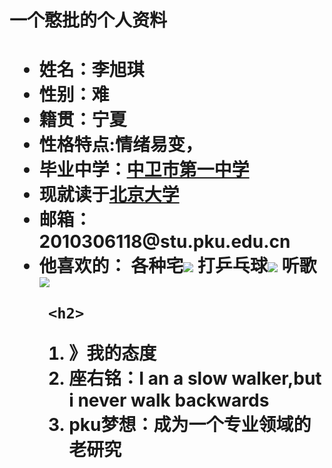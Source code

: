 <body>
    <h1>一个憨批的个人资料<h1>
        <p>
    <ul>
      <li>姓名：李旭琪
      <li>性别：难  
      <li>籍贯：宁夏
      <li>性格特点:情绪易变，
      <li>毕业中学：<a href="https://yun.nxeduyun.com/index.php?r=space/school/portal/index&sid=a8bc636b314a4d659ed2f182ab288537">中卫市第一中学</a>
      <li>现就读于<a href="https://news.pku.edu.cn/xwzh/acd51eb3b0984bc29d02df98de26b1ae.htm">北京大学</a>	
      <li>邮箱：2010306118@stu.pku.edu.cn
      <li>他喜欢的：
          各种宅<img src="https://timgsa.baidu.com/timg?image&quality=80&size=b9999_10000&sec=1602398423795&di=93c437d942cd6f0d0f4c46e73475ff79&imgtype=0&src=http%3A%2F%2Fn.sinaimg.cn%2Fsinacn20111%2F580%2Fw690h690%2F20190120%2F08be-hrvcwnm0324865.jpg"/>
          打乒乓球<img src="https://timgsa.baidu.com/timg?image&quality=80&size=b9999_10000&sec=1602404499215&di=d75da581395a8de01bfc6aaf9f59bc5c&imgtype=0&src=http%3A%2F%2Fbbs.168hs.com%2Fdata%2Fattachment%2Fforum%2F201807%2F26%2F171842fyslseylgbbyemf9.gif"/>
          听歌<img src="https://ss1.bdstatic.com/70cFuXSh_Q1YnxGkpoWK1HF6hhy/it/u=2791456004,3144288085&fm=11&gp=0.jpg"/>
          
     <h2>    
   <ol>  
     <li>》我的态度
     <li>   座右铭：I an a slow walker,but i never walk backwards
     <li>   pku梦想：成为一个专业领域的老研究
        
      
